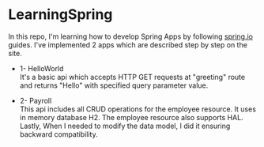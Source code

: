 # LearningSpring
In this repo, I'm learning how to develop Spring Apps by following [spring.io](https://spring.io) guides. I've implemented 2 apps which are described step by step on the site.  

* 1- HelloWorld  
It's a basic api which accepts HTTP GET requests at "greeting" route and returns "Hello" with specified query parameter value.

* 2- Payroll  
This api includes all CRUD operations for the employee resource. It uses in memory database H2. The employee resource also supports HAL. Lastly, When I needed to modify the data model, I did it ensuring backward compatibility.  
